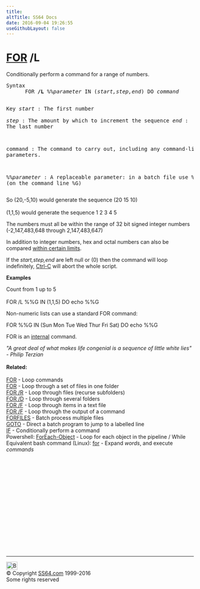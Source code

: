 ```yaml
---
title:
altTitle: SS64 Docs
date: 2016-09-04 19:26:55
useGithubLayout: false
---
```

<!-- #BeginLibraryItem "/Library/head_nt.lbi" --><!-- #EndLibraryItem --><h1><a href="for.html">FOR</a> /L</h1>
<p>Conditionally perform a command for a range of numbers.</p>
<pre>Syntax   
      FOR <b>/L</b> %%<i>parameter</i> IN (<i>start,step,end</i>) DO <i>command</i> 

Key
   <i>start</i>       : The first number  
   <i>step</i>        : The amount by which to increment the sequence 
   <i>end</i>         : The last number 

   command     : The command to carry out, including any 
                 command-line parameters.

   %%<i>parameter</i> : A replaceable parameter:
                 in a batch file use %%G (on the command line %G)</pre>
<p>So (20,-5,10) would generate the sequence (20 15 10) 
<br>
<br>
(1,1,5) would generate the sequence 1 2 3 4 5</p>
<p> The numbers must all be within the range of 32 bit signed integer numbers (-2,147,483,648 through 2,147,483,647)</p>
<p> In addition to integer numbers, hex and octal numbers can also be compared <a href="syntax-wildcards.html#numeric">within certain limits</a>.</p>
<p>If the<i> start,step,end</i> are left null or (0) then the command will loop indefinitely, <a href="syntax-keyboard.html">Ctrl-C</a> will abort the whole script.</p>
<p><b>Examples</b></p>
<p>Count from 1 up to 5<br>
  <br>
  <span class="code">FOR /L %%G IN (1,1,5) DO echo %%G </span></p>
<p>Non-numeric lists can use a standard FOR command:</p>
<p class="code">  FOR %%G IN (Sun Mon Tue Wed Thur Fri Sat) DO echo %%G </p>
<p>FOR is an <a href="syntax-internal.html">internal</a> command.</p>
<p><i class="quote">"A great deal of what makes life congenial is a sequence of little white lies" - Philip Terzian</i><br>
<br>
<b>Related:</b><br>
<br>
<a href="for.html">FOR</a> - Loop commands<br>
<a href="for2.html">FOR</a> - Loop through a set of files in one folder<br>
<a href="for_r.html">FOR /R</a> - Loop through files (recurse subfolders) <a href="for_d.html"><br>
FOR /D</a> - Loop through several folders <br>
<a href="for_f.html">FOR /F</a> - Loop through items in a text file<br>
<a href="for_cmd.html">FOR /F</a> - Loop through the output of a command<br>
<a href="forfiles.html">FORFILES</a> - Batch process multiple files<br>
<a href="goto.html">GOTO</a> - Direct a batch program to jump to a labelled line<br>
<a href="if.html">IF</a> - Conditionally perform a command <br>
Powershell: <a href="../ps/foreach-object.html">ForEach-Object</a> - Loop for each object in the pipeline / While <br>
Equivalent bash command (Linux): <a href="../bash/for.html">for</a> - Expand <var>words</var>, and execute <var>commands</var></p><!-- #BeginLibraryItem "/Library/foot_nt.lbi" --><p>
<!-- windows300 -->
<ins class="adsbygoogle" style="display:inline-block;width:300px;height:250px" data-ad-client="ca-pub-6140977852749469" data-ad-slot="7649547908"></ins>
<script>
(adsbygoogle = window.adsbygoogle || []).push({});
</script></p>
<hr>
<div id="bl" class="footer"><a href="for_l.html#"><img src="../images/top.png" width="30" height="22" alt="Back to the Top"></a></div>
<div id="br" class="footer, tagline">© Copyright <a href="../index.html">SS64.com</a> 1999-2016<br>
Some rights reserved</div><!-- #EndLibraryItem -->

